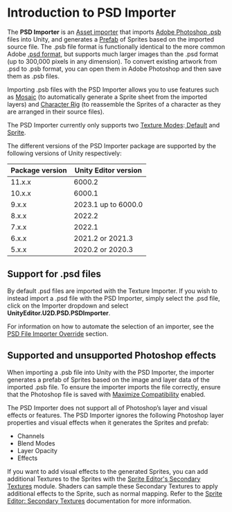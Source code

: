# Introduction to PSD Importer
The **PSD Importer** is an [Asset importer](https://docs.unity3d.com/ScriptReference/AssetImporter.html) that imports [Adobe Photoshop .psb](https://helpx.adobe.com/photoshop/using/file-formats.html#large_document_format_psb) files into Unity, and generates a [Prefab](https://docs.unity3d.com/Manual/Prefabs.html) of Sprites based on the imported source file. The .psb file format is functionally identical to the more common Adobe [.psd format](https://helpx.adobe.com/photoshop/using/file-formats.html#photoshop_format_psd), but supports much larger images than the .psd format (up to 300,000 pixels in any dimension). To convert existing artwork from .psd to .psb format, you can open them in Adobe Photoshop and then save them as .psb files.

Importing .psb files with the PSD Importer allows you to use features such as [Mosaic](PSD-importer-properties.md#Mosaic) (to automatically generate a Sprite sheet from the imported layers) and [Character Rig](PSD-importer-properties.md#Rig) (to reassemble the Sprites of a character as they are arranged in their source files).

The PSD Importer currently only supports two [Texture Modes](https://docs.unity3d.com/Manual/TextureTypes.html):[ Default](https://docs.unity3d.com/Manual/TextureTypes.html#Default) and[ Sprite](https://docs.unity3d.com/Manual/TextureTypes.html#Sprite).

The different versions of the PSD Importer package are supported by the following versions of Unity respectively:

Package version  | Unity Editor version
--|--
11.x.x |  6000.2
10.x.x |  6000.1
9.x.x  |  2023.1 up to 6000.0
8.x.x  |  2022.2
7.x.x  |  2022.1
6.x.x  |  2021.2 or 2021.3
5.x.x  |  2020.2 or 2020.3

## Support for .psd files

By default .psd files are imported with the Texture Importer. If you wish to instead import a .psd file with the PSD Importer, simply select the .psd file, click on the Importer dropdown and select **UnityEditor.U2D.PSD.PSDImporter**.

For information on how to automate the selection of an importer, see the [PSD File Importer Override](PSD-override.md) section.

## Supported and unsupported Photoshop effects

When importing a .psb file into Unity with the PSD Importer, the importer generates a prefab of Sprites based on the image and layer data of the imported .psb file. To ensure the importer imports the file correctly, ensure that the Photoshop file is saved with [Maximize Compatibility](https://helpx.adobe.com/au/photoshop/using/file-formats.html#maximize_compatibility_for_psd_and_psb_files) enabled. 

The PSD Importer does not support all of Photoshop’s layer and visual effects or features. The PSD Importer ignores the following Photoshop layer properties and visual effects when it generates the Sprites and prefab:

- Channels
- Blend Modes
- Layer Opacity
- Effects

If you want to add visual effects to the generated Sprites, you can add additional Textures to the Sprites with the [Sprite Editor's Secondary Textures](https://docs.unity3d.com/Manual/SpriteEditor-SecondaryTextures.html) module. Shaders can sample these Secondary Textures to apply additional effects to the Sprite, such as normal mapping. Refer to the [Sprite Editor: Secondary Textures](https://docs.unity3d.com/Manual/SpriteEditor-SecondaryTextures.html) documentation for more information.
